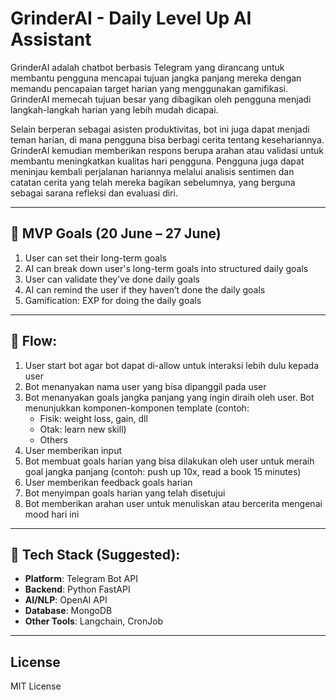 # GrinderAI - Daily Level Up AI Assistant

GrinderAI adalah chatbot berbasis Telegram yang dirancang untuk membantu pengguna mencapai tujuan jangka panjang mereka dengan memandu pencapaian target harian yang menggunakan gamifikasi. GrinderAI memecah tujuan besar yang dibagikan oleh pengguna menjadi langkah-langkah harian yang lebih mudah dicapai.

Selain berperan sebagai asisten produktivitas, bot ini juga dapat menjadi teman harian, di mana pengguna bisa berbagi cerita tentang kesehariannya. GrinderAI kemudian memberikan respons berupa arahan atau validasi untuk membantu meningkatkan kualitas hari pengguna. Pengguna juga dapat meninjau kembali perjalanan hariannya melalui analisis sentimen dan catatan cerita yang telah mereka bagikan sebelumnya, yang berguna sebagai sarana refleksi dan evaluasi diri.

---

## 🎯 MVP Goals (20 June – 27 June)
1. User can set their long-term goals  
2. AI can break down user's long-term goals into structured daily goals  
3. User can validate they’ve done daily goals  
4. AI can remind the user if they haven’t done the daily goals  
5. Gamification: EXP for doing the daily goals  

---

## 🔁 Flow:
1. User start bot agar bot dapat di-allow untuk interaksi lebih dulu kepada user  
2. Bot menanyakan nama user yang bisa dipanggil pada user  
3. Bot menanyakan goals jangka panjang yang ingin diraih oleh user. Bot menunjukkan komponen-komponen template (contoh:  
   - Fisik: weight loss, gain, dll  
   - Otak: learn new skill)  
   - Others
4. User memberikan input  
5. Bot membuat goals harian yang bisa dilakukan oleh user untuk meraih goal jangka panjang (contoh: push up 10x, read a book 15 minutes)  
6. User memberikan feedback goals harian  
7. Bot menyimpan goals harian yang telah disetujui  
8. Bot memberikan arahan user untuk menuliskan atau bercerita mengenai mood hari ini  

---

## 🚀 Tech Stack (Suggested):
- **Platform**: Telegram Bot API  
- **Backend**: Python FastAPI
- **AI/NLP**: OpenAI API 
- **Database**: MongoDB  
- **Other Tools**: Langchain, CronJob

---

## License
MIT License
